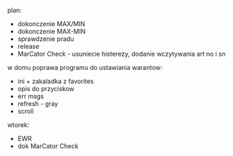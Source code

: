 


plan:
- dokonczenie MAX/MIN
- dokonczenie MAX-MIN
- sprawdzenie pradu
- release
- MarCator Check - usuniecie histerezy, dodanie wczytywania art no i sn

w domu poprawa programu do ustawiania warantow:
- ini + zakaladka z favorites
- opis do przyciskow
- err msgs
- refresh - gray
- scroll

wtorek:
- EWR
- dok MarCator Check